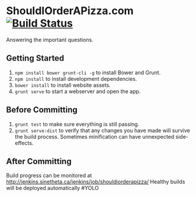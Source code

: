 # ShouldIOrderAPizza.com [![Build Status](http://sinetheta-jenkins.bitnamiapp.com/jenkins/buildStatus/icon?job=shouldiorderapizza)](http://sinetheta-jenkins.bitnamiapp.com/jenkins/job/shouldiorderapizza/)

Answering the important questions.

## Getting Started

1. `npm install bower grunt-cli -g` to install Bower and Grunt.
2. `npm install` to install development dependencies.
3. `bower install` to install website assets.
4. `grunt serve` to start a webserver and open the app.


## Before Committing

1. `grunt test` to make sure everything is still passing.
2. `grunt serve:dist` to verify that any changes you have made will survive the
build process. Sometimes minification can have unnexpected side-effects.

## After Committing

Build progress can be monitored at http://jenkins.sinetheta.ca/jenkins/job/shouldiorderapizza/
Healthy builds will be deployed automatically #YOLO
